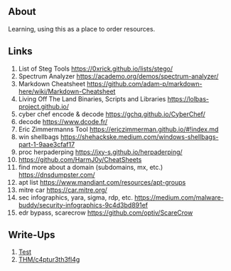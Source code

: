 ## About

Learning, using this as a place to order resources.

## Links

1. List of Steg Tools <https://0xrick.github.io/lists/stego/>
2. Spectrum Analyzer <https://academo.org/demos/spectrum-analyzer/>
3. Markdown Cheatsheet <https://github.com/adam-p/markdown-here/wiki/Markdown-Cheatsheet>
4. Living Off The Land Binaries, Scripts and Libraries <https://lolbas-project.github.io/>
5. cyber chef encode & decode <https://gchq.github.io/CyberChef/>
6. decode <https://www.dcode.fr/>
7. Eric Zimmermanns Tool <https://ericzimmerman.github.io/#!index.md>
8. win shellbags <https://shehackske.medium.com/windows-shellbags-part-1-9aae3cfaf17>
9. proc herpaderping <https://jxy-s.github.io/herpaderping/>
10. <https://github.com/HarmJ0y/CheatSheets>
11. find more about a domain (subdomains, mx, etc.) <https://dnsdumpster.com/>
12. apt list <https://www.mandiant.com/resources/apt-groups>
13. mitre car <https://car.mitre.org/>
14. sec infographics, yara, sigma, rdp, etc. <https://medium.com/malware-buddy/security-infographics-9c4d3bd891ef>
15. edr bypass, scarecrow <https://github.com/optiv/ScareCrow>

## Write-Ups

1. [Test](wu/0001.md)
2. [THM/c4ptur3th3fl4g](wu/thm_c4ptur3th3fl4g.md)
